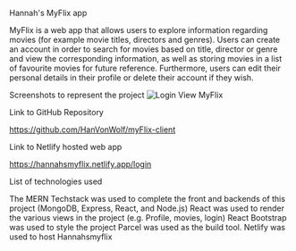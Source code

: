 Hannah's MyFlix app

MyFlix is a web app that allows users to explore information regarding movies (for example movie titles, directors and genres). Users can create an account in order to search for movies based on title, director or genre and view the corresponding information, as well as storing movies in a list of favourite movies for future reference. Furthermore, users can edit their personal details in their profile or delete their account if they wish.

Screenshots to represent the project
![Login View MyFlix](https://github.com/user-attachments/assets/19db07b0-ba5a-423c-96bc-56e002fe16f2)

Link to GitHub Repository

https://github.com/HanVonWolf/myFlix-client

Link to Netlify hosted web app

https://hannahsmyflix.netlify.app/login

List of technologies used

The MERN Techstack was used to complete the front and backends of this project (MongoDB, Express, React, and Node.js)
React was used to render the various views in the project (e.g. Profile, movies, login)
React Bootstrap was used to style the project
Parcel was used as the build tool.
Netlify was used to host Hannahsmyflix
 
